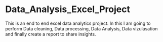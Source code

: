 # Data_Analysis_Excel_Project
This is an end to end excel data analytics project. In this I am going to perform Data cleaning, Data processing, Data Analysis, Data vizulasation and finally create a report to share insights.
